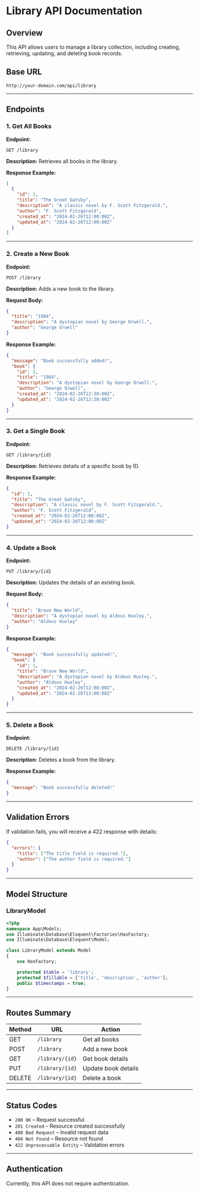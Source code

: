 # Library API Documentation

## Overview
This API allows users to manage a library collection, including creating, retrieving, updating, and deleting book records.

## Base URL
```
http://your-domain.com/api/library
```

---

## Endpoints

### 1. Get All Books
**Endpoint:**
```http
GET /library
```
**Description:** Retrieves all books in the library.

**Response Example:**
```json
[
  {
    "id": 1,
    "title": "The Great Gatsby",
    "description": "A classic novel by F. Scott Fitzgerald.",
    "author": "F. Scott Fitzgerald",
    "created_at": "2024-02-26T12:00:00Z",
    "updated_at": "2024-02-26T12:00:00Z"
  }
]
```

---

### 2. Create a New Book
**Endpoint:**
```http
POST /library
```
**Description:** Adds a new book to the library.

**Request Body:**
```json
{
  "title": "1984",
  "description": "A dystopian novel by George Orwell.",
  "author": "George Orwell"
}
```
**Response Example:**
```json
{
  "message": "Book successfully added!",
  "book": {
    "id": 2,
    "title": "1984",
    "description": "A dystopian novel by George Orwell.",
    "author": "George Orwell",
    "created_at": "2024-02-26T12:30:00Z",
    "updated_at": "2024-02-26T12:30:00Z"
  }
}
```

---

### 3. Get a Single Book
**Endpoint:**
```http
GET /library/{id}
```
**Description:** Retrieves details of a specific book by ID.

**Response Example:**
```json
{
  "id": 1,
  "title": "The Great Gatsby",
  "description": "A classic novel by F. Scott Fitzgerald.",
  "author": "F. Scott Fitzgerald",
  "created_at": "2024-02-26T12:00:00Z",
  "updated_at": "2024-02-26T12:00:00Z"
}
```

---

### 4. Update a Book
**Endpoint:**
```http
PUT /library/{id}
```
**Description:** Updates the details of an existing book.

**Request Body:**
```json
{
  "title": "Brave New World",
  "description": "A dystopian novel by Aldous Huxley.",
  "author": "Aldous Huxley"
}
```
**Response Example:**
```json
{
  "message": "Book successfully updated!",
  "book": {
    "id": 1,
    "title": "Brave New World",
    "description": "A dystopian novel by Aldous Huxley.",
    "author": "Aldous Huxley",
    "created_at": "2024-02-26T12:00:00Z",
    "updated_at": "2024-02-26T13:00:00Z"
  }
}
```

---

### 5. Delete a Book
**Endpoint:**
```http
DELETE /library/{id}
```
**Description:** Deletes a book from the library.

**Response Example:**
```json
{
  "message": "Book successfully deleted!"
}
```

---

## Validation Errors
If validation fails, you will receive a 422 response with details:
```json
{
  "errors": {
    "title": ["The title field is required."],
    "author": ["The author field is required."]
  }
}
```

---

## Model Structure
### LibraryModel
```php
<?php
namespace App\Models;
use Illuminate\Database\Eloquent\Factories\HasFactory;
use Illuminate\Database\Eloquent\Model;

class LibraryModel extends Model
{
    use HasFactory;

    protected $table = 'library';
    protected $fillable = ['title', 'description', 'author'];
    public $timestamps = true;
}
```

---

## Routes Summary
| Method | URL | Action |
|--------|-----|--------|
| GET | `/library` | Get all books |
| POST | `/library` | Add a new book |
| GET | `/library/{id}` | Get book details |
| PUT | `/library/{id}` | Update book details |
| DELETE | `/library/{id}` | Delete a book |

---

## Status Codes
- `200 OK` – Request successful
- `201 Created` – Resource created successfully
- `400 Bad Request` – Invalid request data
- `404 Not Found` – Resource not found
- `422 Unprocessable Entity` – Validation errors

---

## Authentication
Currently, this API does not require authentication.

